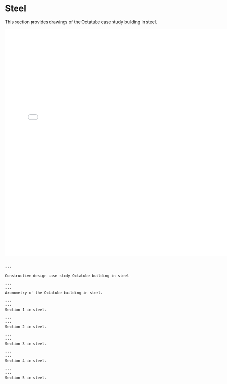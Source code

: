 # Steel

This section provides drawings of the Octatube case study building in steel.

<div style="text-align: center;">
    <iframe src="../../_static/Octatube_Steel.html" width="750" height="750" frameborder="0"></iframe>
</div>
&nbsp;

```{figure} Images/staal1.jpg
---
---
Constructive design case study Octatube building in steel.
```

```{figure} Images/AXO_Staal-01.jpg
---
---
Axonometry of the Octatube building in steel.
```

```{figure} Images/staal2.jpg
---
---
Section 1 in steel.
```

```{figure} Images/staal3.jpg
---
---
Section 2 in steel.
```

```{figure} Images/staal4.jpg
---
---
Section 3 in steel.
```

```{figure} Images/staal5.jpg
---
---
Section 4 in steel.
```

```{figure} Images/staal6.jpg
---
---
Section 5 in steel.
```